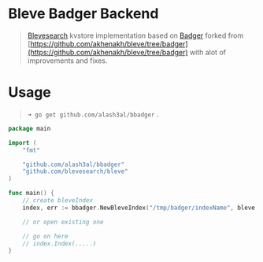 Bleve Badger Backend
=====================
> [Blevesearch](https://github.com/blevesearch/bleve) kvstore implementation based on [Badger](https://github.com/dgraph-io/badger) forked from [https://github.com/akhenakh/bleve/tree/badger](https://github.com/akhenakh/bleve/tree/badger) with alot of improvements and fixes.

Usage
==========
> `➜ go get github.com/alash3al/bbadger` .

```go
package main

import (
	"fmt"

	"github.com/alash3al/bbadger"
	"github.com/blevesearch/bleve"
)

func main() {
	// create bleveIndex
	index, err := bbadger.NewBleveIndex("/tmp/badger/indexName", bleve.NewIndexMapping())

	// or open existing one

	// go on here
	// index.Index(.....)
}

```
